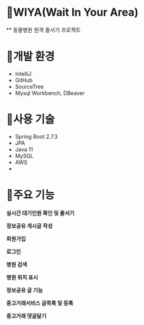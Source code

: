 # 🐶WIYA(Wait In Your Area)
** 동물병원 원격 줄서기 프로젝트

# 🐯개발 환경
- IntelliJ
- GitHub
- SourceTree
- Mysql Workbench, DBeaver

# 🐷사용 기술
- Spring Boot 2.7.3
- JPA
- Java 11 
- MySQL
- AWS
- 

# 🐻주요 기능
**실시간 대기인원 확인 및 줄서기**

**정보공유 게시글 작성**

**회원가입**

**로그인**

**병원 검색**

**병원 위치 표시**

**정보공유 글 기능**

**중고거래서비스 글목록 및 등록**

**중고거래 댓글달기**
